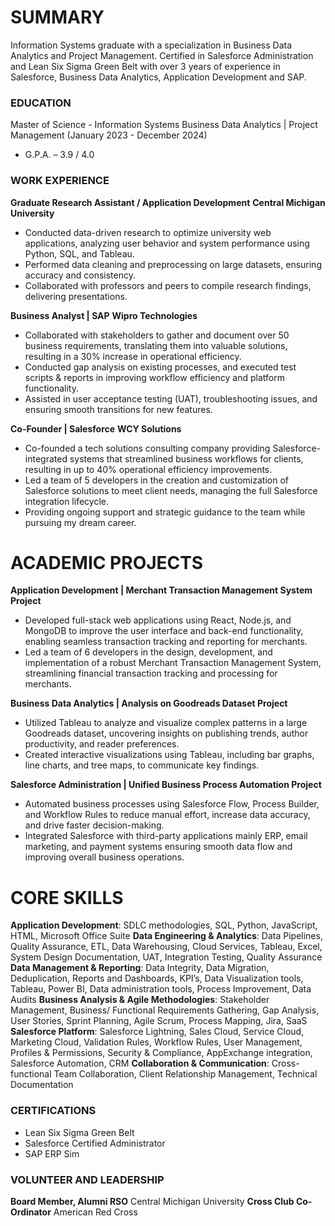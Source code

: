 # SUMMARY
Information Systems graduate with a specialization in Business Data Analytics and Project Management. Certified in Salesforce Administration and Lean Six Sigma Green Belt with over 3 years of experience in Salesforce, Business Data Analytics, Application Development and SAP.

### EDUCATION
Master of Science - Information Systems
Business Data Analytics | Project Management 
(January 2023 - December 2024)
- G.P.A. – 3.9 / 4.0

### WORK EXPERIENCE
**Graduate Research Assistant / Application Development**
**Central Michigan University** 
- Conducted data-driven research to optimize university web applications, analyzing user behavior and system performance using Python, SQL, and Tableau.
- Performed data cleaning and preprocessing on large datasets, ensuring accuracy and consistency.
- Collaborated with professors and peers to compile research findings, delivering presentations.

**Business Analyst | SAP**
**Wipro Technologies**
- Collaborated with stakeholders to gather and document over 50 business requirements, translating them into valuable solutions, resulting in a 30% increase in operational efficiency.
- Conducted gap analysis on existing processes, and executed test scripts & reports in improving workflow efficiency and platform functionality.
- Assisted in user acceptance testing (UAT), troubleshooting issues, and ensuring smooth transitions for new features.

**Co-Founder | Salesforce**
**WCY Solutions**
- Co-founded a tech solutions consulting company providing Salesforce-integrated systems that streamlined business workflows for clients, resulting in up to 40% operational efficiency improvements.
- Led a team of 5 developers in the creation and customization of Salesforce solutions to meet client needs, managing the full Salesforce integration lifecycle.
- Providing ongoing support and strategic guidance to the team while pursuing my dream career.

# ACADEMIC PROJECTS
**Application Development | Merchant Transaction Management System Project**
- Developed full-stack web applications using React, Node.js, and MongoDB to improve the user interface and back-end functionality, enabling seamless transaction tracking and reporting for merchants.
- Led a team of 6 developers in the design, development, and implementation of a robust Merchant Transaction Management System, streamlining financial transaction tracking and processing for merchants.

**Business Data Analytics | Analysis on Goodreads Dataset Project**
- Utilized Tableau to analyze and visualize complex patterns in a large Goodreads dataset, uncovering insights on publishing trends, author productivity, and reader preferences.
- Created interactive visualizations using Tableau, including bar graphs, line charts, and tree maps, to communicate key findings.

**Salesforce Administration | Unified Business Process Automation Project**
- Automated business processes using Salesforce Flow, Process Builder, and Workflow Rules to reduce manual effort, increase data accuracy, and drive faster decision-making.
- Integrated Salesforce with third-party applications mainly ERP, email marketing, and payment systems ensuring smooth data flow and improving overall business operations.

# CORE SKILLS
**Application Development**:
 SDLC methodologies, SQL, Python, JavaScript, HTML, Microsoft Office Suite
**Data Engineering & Analytics**:
  Data Pipelines, Quality Assurance, ETL, Data Warehousing, Cloud Services, Tableau, Excel, System Design Documentation, UAT, Integration Testing, Quality Assurance
**Data Management & Reporting**:
  Data Integrity, Data Migration, Deduplication, Reports and Dashboards, KPI’s, Data Visualization tools, Tableau, Power BI, Data administration tools, Process Improvement, Data Audits
**Business Analysis & Agile Methodologies**:
  Stakeholder Management, Business/ Functional Requirements Gathering, Gap Analysis, User Stories, Sprint Planning, Agile Scrum, Process Mapping, Jira, SaaS
**Salesforce Platform**:
  Salesforce Lightning, Sales Cloud, Service Cloud, Marketing Cloud, Validation Rules, Workflow Rules, User Management, Profiles & Permissions, Security & Compliance, AppExchange 
  integration, Salesforce Automation, CRM
**Collaboration & Communication**:
  Cross-functional Team Collaboration, Client Relationship Management, Technical Documentation

### CERTIFICATIONS 
- Lean Six Sigma Green Belt
- Salesforce Certified Administrator
- SAP ERP Sim

### VOLUNTEER AND LEADERSHIP
**Board Member, Alumni RSO**
  Central Michigan University 
  **Cross Club Co-Ordinator**
  American Red Cross 


